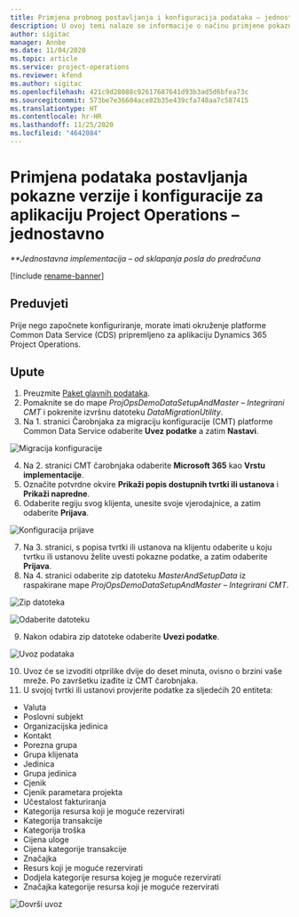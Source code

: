```yaml
---
title: Primjena probnog postavljanja i konfiguracija podataka – jednostavno
description: U ovoj temi nalaze se informacije o načinu primjene pokaznih postavki i konfiguracijskih podataka za aplikaciju Project Operations.
author: sigitac
manager: Annbe
ms.date: 11/04/2020
ms.topic: article
ms.service: project-operations
ms.reviewer: kfend
ms.author: sigitac
ms.openlocfilehash: 421c9d28088c92617687641d93b3ad5d6bfea73c
ms.sourcegitcommit: 573be7e36604ace82b35e439cfa748aa7c587415
ms.translationtype: HT
ms.contentlocale: hr-HR
ms.lasthandoff: 11/25/2020
ms.locfileid: "4642084"
---
```

# <a name="apply-demo-setup-and-configuration-data-for-project-operations---lite"></a>Primjena podataka postavljanja pokazne verzije i konfiguracije za aplikaciju Project Operations – jednostavno 

_**Jednostavna implementacija – od sklapanja posla do predračuna_

[!include [rename-banner](~/includes/cc-data-platform-banner.md)]

## <a name="prerequisites"></a>Preduvjeti

Prije nego započnete konfiguriranje, morate imati okruženje platforme Common Data Service (CDS) pripremljeno za aplikaciju Dynamics 365 Project Operations.


## <a name="instructions"></a>Upute

1. Preuzmite [Paket glavnih podataka](https://download.microsoft.com/download/3/4/1/341bf279-a64f-4baa-af31-ce624859b518/ProjOpsSampleSetupData%20-%20CE%20only%20CMT.zip). 
2. Pomaknite se do mape *ProjOpsDemoDataSetupAndMaster – Integrirani CMT* i pokrenite izvršnu datoteku *DataMigrationUtility*.
3. Na 1. stranici Čarobnjaka za migraciju konfiguracije (CMT) platforme Common Data Service odaberite **Uvez podatke** a zatim **Nastavi**.

![Migracija konfiguracije](./media/1ConfigurationMigration.png)

4. Na 2. stranici CMT čarobnjaka odaberite **Microsoft 365** kao **Vrstu implementacije**.
5. Označite potvrdne okvire **Prikaži popis dostupnih tvrtki ili ustanova** i **Prikaži napredne**.
6. Odaberite regiju svog klijenta, unesite svoje vjerodajnice, a zatim odaberite **Prijava**.

![Konfiguracija prijave](./media/2ConfigurationSignin.png)

7. Na 3. stranici, s popisa tvrtki ili ustanova na klijentu odaberite u koju tvrtku ili ustanovu želite uvesti pokazne podatke, a zatim odaberite **Prijava**.
8. Na 4. stranici odaberite zip datoteku *MasterAndSetupData* iz raspakirane mape *ProjOpsDemoDataSetupAndMaster – Integrirani CMT*.

![Zip datoteka](./media/3ZipFile.png)

![Odaberite datoteku](./media/4SelectAFile.png)

9. Nakon odabira zip datoteke odaberite **Uvezi podatke**.

![Uvoz podataka](./media/5ImportData.png)

10. Uvoz će se izvoditi otprilike dvije do deset minuta, ovisno o brzini vaše mreže. Po završetku izađite iz CMT čarobnjaka. 
11. U svojoj tvrtki ili ustanovi provjerite podatke za sljedećih 20 entiteta:

-   Valuta
-   Poslovni subjekt
-   Organizacijska jedinica
-   Kontakt
-   Porezna grupa
-   Grupa klijenata
-   Jedinica
-   Grupa jedinica
-   Cjenik
-   Cjenik parametara projekta 
-   Učestalost fakturiranja
-   Kategorija resursa koji je moguće rezervirati
-   Kategorija transakcije
-   Kategorija troška
-   Cijena uloge
-   Cijena kategorije transakcije
-   Značajka
-   Resurs koji je moguće rezervirati
-   Dodjela kategorije resursa kojeg je moguće rezervirati
-   Značajka kategorije resursa koji je moguće rezervirati

![Dovrši uvoz](./media/6CompleteImport.png)
